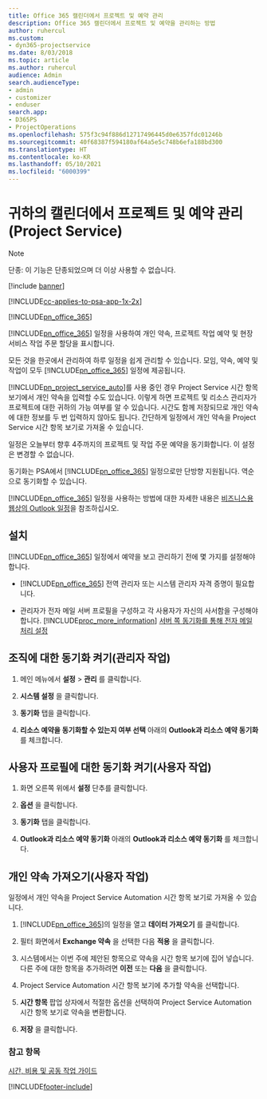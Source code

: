 ```yaml
---
title: Office 365 캘린더에서 프로젝트 및 예약 관리
description: Office 365 캘린더에서 프로젝트 및 예약을 관리하는 방법
author: ruhercul
ms.custom:
- dyn365-projectservice
ms.date: 8/03/2018
ms.topic: article
ms.author: ruhercul
audience: Admin
search.audienceType:
- admin
- customizer
- enduser
search.app:
- D365PS
- ProjectOperations
ms.openlocfilehash: 575f3c94f886d12717496445d0e6357fdc01246b
ms.sourcegitcommit: 40f68387f594180af64a5e5c748b6efa188bd300
ms.translationtype: HT
ms.contentlocale: ko-KR
ms.lasthandoff: 05/10/2021
ms.locfileid: "6000399"
---
```

# <a name="manage-projects-and-bookings-in-your-calendar-project-service"></a>귀하의 캘린더에서 프로젝트 및 예약 관리 (Project Service)

> [!Note]
> 단종: 이 기능은 단종되었으며 더 이상 사용할 수 없습니다.

[!include [banner](../includes/psa-now-project-operations.md)]

[!INCLUDE[cc-applies-to-psa-app-1x-2x](../includes/cc-applies-to-psa-app-1x-2x.md)]

[!INCLUDE[pn_office_365](../includes/pn-office-365.md)] 

[!INCLUDE[pn_office_365](../includes/pn-office-365.md)] 일정을 사용하여 개인 약속, 프로젝트 작업 예약 및 현장 서비스 작업 주문 할당을 표시합니다.  
  
 모든 것을 한곳에서 관리하여 하루 일정을 쉽게 관리할 수 있습니다. 모임, 약속, 예약 및 작업이 모두 [!INCLUDE[pn_office_365](../includes/pn-office-365.md)] 일정에 제공됩니다.  
  
 [!INCLUDE[pn_project_service_auto](../includes/pn-project-service-auto.md)]를 사용 중인 경우 Project Service 시간 항목 보기에서 개인 약속을 입력할 수도 있습니다. 이렇게 하면 프로젝트 및 리소스 관리자가 프로젝트에 대한 귀하의 가능 여부를 알 수 있습니다. 시간도 함께 저장되므로 개인 약속에 대한 정보를 두 번 입력하지 않아도 됩니다. 간단하게 일정에서 개인 약속을 Project Service 시간 항목 보기로 가져올 수 있습니다.  
  
 일정은 오늘부터 향후 4주까지의 프로젝트 및 작업 주문 예약을 동기화합니다. 이 설정은 변경할 수 없습니다.  
  
 동기화는 PSA에서 [!INCLUDE[pn_office_365](../includes/pn-office-365.md)] 일정으로만 단방향 지원됩니다. 역순으로 동기화할 수 있습니다. 
  
 [!INCLUDE[pn_office_365](../includes/pn-office-365.md)] 일정을 사용하는 방법에 대한 자세한 내용은 [비즈니스용 웹상의 Outlook 일정](https://support.office.com/article/Calendar-in-Outlook-on-the-web-for-business-5219c457-d1fe-4c2f-9032-1a816b88e936)을 참조하십시오.  
  
## <a name="setup"></a>설치  
 [!INCLUDE[pn_office_365](../includes/pn-office-365.md)] 일정에서 예약을 보고 관리하기 전에 몇 가지를 설정해야 합니다.  
  
- [!INCLUDE[pn_office_365](../includes/pn-office-365.md)] 전역 관리자 또는 시스템 관리자 자격 증명이 필요합니다.  
  
- 관리자가 전자 메일 서버 프로필을 구성하고 각 사용자가 자신의 사서함을 구성해야 합니다. [!INCLUDE[proc_more_information](../includes/proc-more-information.md)] [서버 쪽 동기화를 통해 전자 메일 처리 설정](/dynamics365/customerengagement/on-premises/admin/set-up-server-side-synchronization-of-email-appointments-contacts-and-tasks)  
  
## <a name="turn-on-synchronization-for-your-organization-admin-task"></a>조직에 대한 동기화 켜기(관리자 작업)  
  
1.  메인 메뉴에서 **설정** > **관리** 를 클릭합니다.  
  
2.  **시스템 설정** 을 클릭합니다.  
  
3.  **동기화** 탭을 클릭합니다.  
  
4.  **리소스 예약을 동기화할 수 있는지 여부 선택** 아래의 **Outlook과 리소스 예약 동기화** 를 체크합니다.  
  
## <a name="turn-on-synchronization-for-your-user-profile-user-task"></a>사용자 프로필에 대한 동기화 켜기(사용자 작업)  
  
1.  화면 오른쪽 위에서 **설정** 단추를 클릭합니다.  
  
2.  **옵션** 을 클릭합니다.  
  
3.  **동기화** 탭을 클릭합니다.  
  
4.  **Outlook과 리소스 예약 동기화** 아래의 **Outlook과 리소스 예약 동기화** 를 체크합니다.  
  
## <a name="import-your-personal-appointments-user-task"></a>개인 약속 가져오기(사용자 작업)  
 일정에서 개인 약속을 Project Service Automation 시간 항목 보기로 가져올 수 있습니다.  
  
1. [!INCLUDE[pn_office_365](../includes/pn-office-365.md)]의 일정을 열고 **데이터 가져오기** 를 클릭합니다.  
  
2. 필터 화면에서 **Exchange 약속** 을 선택한 다음 **적용** 을 클릭합니다.  
  
3. 시스템에서는 이번 주에 제안된 항목으로 약속을 시간 항목 보기에 집어 넣습니다. 다른 주에 대한 항목을 추가하려면 **이전** 또는 **다음** 을 클릭합니다.  
  
4. Project Service Automation 시간 항목 보기에 추가할 약속을 선택합니다.  
  
5. **시간 항목** 팝업 상자에서 적절한 옵션을 선택하여 Project Service Automation 시간 항목 보기로 약속을 변환합니다.  
  
6. **저장** 을 클릭합니다.  
  
### <a name="see-also"></a>참고 항목  
 [시간, 비용 및 공동 작업 가이드](../psa/time-expense-collaboration-guide.md)


[!INCLUDE[footer-include](../includes/footer-banner.md)]